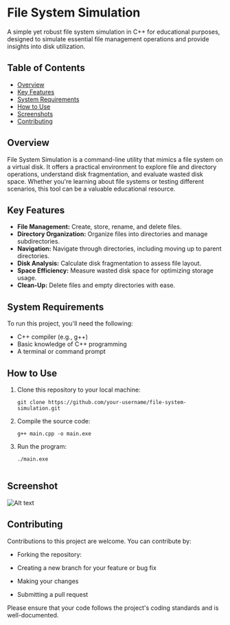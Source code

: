 # File System Simulation

A simple yet robust file system simulation in C++ for educational purposes, designed to simulate essential file management operations and provide insights into disk utilization.

## Table of Contents

- [Overview](#overview)
- [Key Features](#key-features)
- [System Requirements](#system-requirements)
- [How to Use](#how-to-use)
- [Screenshots](#screenshots)
- [Contributing](#contributing)

## Overview

File System Simulation is a command-line utility that mimics a file system on a virtual disk. It offers a practical environment to explore file and directory operations, understand disk fragmentation, and evaluate wasted disk space. Whether you're learning about file systems or testing different scenarios, this tool can be a valuable educational resource.

## Key Features

- **File Management:** Create, store, rename, and delete files.
- **Directory Organization:** Organize files into directories and manage subdirectories.
- **Navigation:** Navigate through directories, including moving up to parent directories.
- **Disk Analysis:** Calculate disk fragmentation to assess file layout.
- **Space Efficiency:** Measure wasted disk space for optimizing storage usage.
- **Clean-Up:** Delete files and empty directories with ease.

## System Requirements

To run this project, you'll need the following:

- C++ compiler (e.g., g++)
- Basic knowledge of C++ programming
- A terminal or command prompt

## How to Use

1. Clone this repository to your local machine:

   ```shell
   git clone https://github.com/your-username/file-system-simulation.git

2. Compile the source code:

    ```shell
    g++ main.cpp -o main.exe

3. Run the program:

    ```shell
    ./main.exe


## Screenshot
![Alt text](image.png)


## Contributing

Contributions to this project are welcome. You can contribute by:


- Forking the repository:

- Creating a new branch for your feature or bug fix
- Making your changes
- Submitting a pull request

Please ensure that your code follows the project's coding standards and is well-documented.
